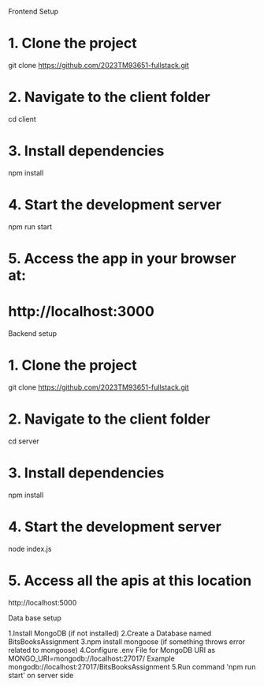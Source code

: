 Frontend Setup

# 1. Clone the project
git clone https://github.com/2023TM93651-fullstack.git

# 2. Navigate to the client folder
cd client

# 3. Install dependencies
npm install

# 4. Start the development server
npm run start

# 5. Access the app in your browser at:
# http://localhost:3000


Backend setup 

# 1. Clone the project
git clone https://github.com/2023TM93651-fullstack.git

# 2. Navigate to the client folder
cd server

# 3. Install dependencies
npm install

# 4. Start the development server
node index.js

# 5. Access all the apis at this location
http://localhost:5000


Data base setup 

1.Install MongoDB (if not installed)
2.Create a Database named BitsBooksAssignment
3.npm install mongoose (if something throws error related to mongoose)
4.Configure .env File for MongoDB URI as 
MONGO_URI=mongodb://localhost:27017/<your-database-name>
Example mongodb://localhost:27017/BitsBooksAssignment
5.Run command 'npm run start' on server side








